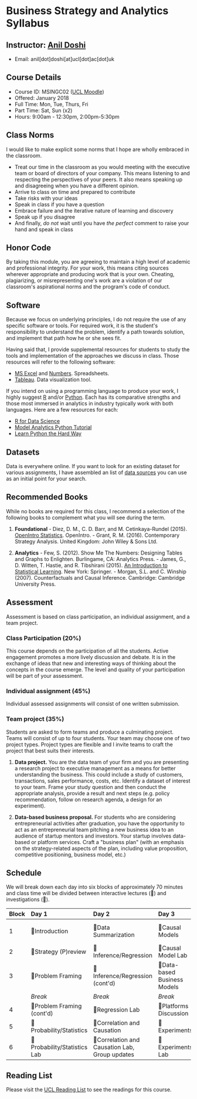 # Business Strategy and Analytics Syllabus

## Instructor: [Anil Doshi](http://www.anilrdoshi.com)
  - Email: anil[dot]doshi[at]ucl[dot]ac[dot]uk

## Course Details
  - Course ID: MSINGC02 ([UCL Moodle](https://moodle.ucl.ac.uk/course/view.php?id=42457))
  - Offered: January 2018
  - Full Time: Mon, Tue, Thurs, Fri
  - Part Time: Sat, Sun (x2)
  - Hours: 9:00am - 12:30pm, 2:00pm-5:30pm
 
## Class Norms
I would like to make explicit some norms that I hope are wholly embraced in the classroom.
  - Treat our time in the classroom as you would meeting with the executive team or board of directors of your company. This means listening to and respecting the perspectives of your peers. It also means speaking up and disagreeing when you have a different opinion.
  - Arrive to class on time and prepared to contribute
  - Take risks with your ideas
  - Speak in class if you have a question
  - Embrace failure and the iterative nature of learning and discovery
  - Speak up if you disagree
  - And finally, *do not* wait until you have *the perfect* comment to raise your hand and speak in class

## Honor Code
By taking this module, you are agreeing to maintain a high level of academic and professional integrity. For your work, this means citing sources wherever appropriate and producing work that is your own. Cheating, plagiarizing, or misrepresenting one's work are a violation of our classroom's aspirational norms and the program's code of conduct.

## Software
Because we focus on underlying principles, I do not require the use of any specific software or tools. For required work, it is the student's responsibility to understand the problem, identify a path towards solution, and implement that path how he or she sees fit.

Having said that, I provide supplemental resources for students to study the tools and implementation of the approaches we discuss in class. Those resources will refer to the following software:

- [MS Excel](https://products.office.com/en-us/excel) and [Numbers](https://www.apple.com/numbers/). Spreadsheets.
- [Tableau](http://www.tableau.com/). Data visualization tool.

If you intend on using a programming language to produce your work, I highly suggest [R](https://www.r-project.org) and/or [Python](https://www.python.org). Each has its comparative strengths and those most immersed in analytics in industry typically work with both languages. Here are a few resources for each:
- [R for Data Science](http://r4ds.had.co.nz/index.html)
- [Model Analytics Python Tutorial](https://community.modeanalytics.com/python/)
- [Learn Python the Hard Way](https://learnpythonthehardway.org/book/)

## Datasets
Data is everywhere online. If you want to look for an existing dataset for various assignments, I have assembled an list of [data sources](https://github.com/bus-strat-analytics/data-sources) you can use as an initial point for your search.

## Recommended Books
While no books are required for this class, I recommend a selection of the following books to complement what you will see during the term.

  1. **Foundational**
    - Diez, D. M., C. D. Barr, and M. Cetinkaya-Rundel (2015). [OpenIntro Statistics](https://www.openintro.org/stat/textbook.php). OpenIntro.
    - Grant, R. M. (2016). Contemporary Strategy Analysis. United Kingdom: John Wiley & Sons Ltd.

  2. **Analytics**
    - Few, S. (2012). Show Me The Numbers: Designing Tables and Graphs to Enlighten. Burlingame, CA: Analytics Press.
    - James, G., D. Witten, T. Hastie, and R. Tibshirani (2015). [An Introduction to Statistical Learning](http://www-bcf.usc.edu/~gareth/ISL/). New York: Springer.
    - Morgan, S.L. and C. Winship (2007). Counterfactuals and Causal Inference. Cambridge: Cambridge University Press.

## Assessment
Assessment is based on class participation, an individual assignment, and a team project.

### Class Participation (20%)
This course depends on the participation of all the students. Active engagement promotes a more lively discussion and debate. It is in the exchange of ideas that new and interesting ways of thinking about the concepts in the course emerge. The level and quality of your participation will be part of your assessment.
  
### Individual assignment (45%)
Individual assessed assignments will consist of one written submission.

### Team project (35%)
Students are asked to form teams and produce a culminating project. Teams will consist of up to four students. Your team may choose one of two project types. Project types are flexible and I invite teams to craft the project that best suits their interests.
  
  1. **Data project.** You are the data team of your firm and you are presenting a research project to executive management as a means for better understanding the business. This could include a study of customers, transactions, sales performance, costs, etc. Identify a dataset of interest to your team. Frame your study question and then conduct the appropriate analysis, provide a result and next steps (e.g. policy recommendation, follow on research agenda, a design for an experiment).

  2. **Data-based business proposal.** For students who are considering entrepreneurial activities after graduation, you have the opportunity to act as an entrepreneurial team pitching a new business idea to an audience of startup mentors and investors. Your startup involves data-based or platform services. Craft a "business plan" (with an emphasis on the strategy-related aspects of the plan, including value proposition, competitive positioning, business model, etc.)

## Schedule
We will break down each day into six blocks of approximately 70 minutes and class time will be divided between interactive lectures (&#x1F4E3;) and investigations (&#x1F50E;).

| Block | Day 1                               | Day 2                                                 | Day 3                               | Day 4                             |
| :---  | :----                               | :----                                                 | :----                               | :----                             |
| 1     | &#x1F4E3;Introduction               | &#x1F50E;Data Summarization                           | &#x1F4E3;Causal Models              | &#x1F50E;Strategy and Experiments |
| 2     | &#x1F4E3;Strategy (P)review         | &#x1F4E3;Inference/Regression                         | &#x1F50E;Causal Model Lab           | &#x1F4E3;Advanced Methods         |
| 3     | &#x1F50E;Problem Framing            | &#x1F4E3;Inference/Regression (cont'd)                | &#x1F4E3;Data-based Business Models | &#x1F50E;Advanced Methods Lab     |
|       | _Break_                             | _Break_                                               | _Break_                             | _Break_                           |
| 4     | &#x1F50E;Problem Framing (cont'd)   | &#x1F50E;Regression Lab                               | &#x1F50E;Platforms Discussion       | &#x1F50E;Ethics                   |
| 5     | &#x1F4E3;Probability/Statistics     | &#x1F4E3;Correlation and Causation                    | &#x1F4E3;Experiments                | &#x1F50E;Ethics (cont'd)          |
| 6     | &#x1F50E;Probability/Statistics Lab | &#x1F50E;Correlation and Causation Lab, Group updates | &#x1F50E;Experiments Lab            | &#x1F4E3;Conclusion               |

## Reading List
Please visit the [UCL Reading List](http://readinglists.ucl.ac.uk/lists/7BF5AF09-2B92-9B53-D6E2-B00BE08E56C5.html) to see the readings for this course.
